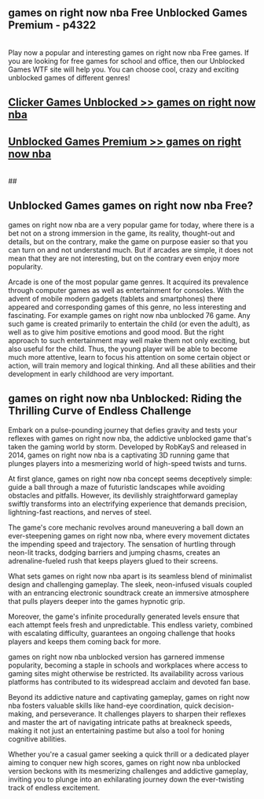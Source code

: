 ## games on right now nba Free Unblocked Games Premium - p4322 <br>
<br>
Play now a popular and interesting games on right now nba Free games. If you are looking for free games for school and office, then our Unblocked Games WTF site will help you. You can choose cool, crazy and exciting unblocked games of different genres!


##  [Clicker Games Unblocked >> games on right now nba](http://freeplayer.one?title=games_on_right_now_nba&ref=04)

##  [Unblocked Games Premium >> games on right now nba](http://freeplayer.one?title=games_on_right_now_nba&ref=04)
  <br>
  ##



## Unblocked Games games on right now nba Free?

games on right now nba are a very popular game for today, where there is a bet not on a strong immersion in the game, its reality, thought-out and details, but on the contrary, make the game on purpose easier so that you can turn on and not understand much. But if arcades are simple, it does not mean that they are not interesting, but on the contrary even enjoy more popularity.

Arcade is one of the most popular game genres. It acquired its prevalence through computer games as well as entertainment for consoles. With the advent of mobile modern gadgets (tablets and smartphones) there appeared and corresponding games of this genre, no less interesting and fascinating. For example games on right now nba unblocked 76 game. Any such game is created primarily to entertain the child (or even the adult), as well as to give him positive emotions and good mood. But the right approach to such entertainment may well make them not only exciting, but also useful for the child. Thus, the young player will be able to become much more attentive, learn to focus his attention on some certain object or action, will train memory and logical thinking. And all these abilities and their development in early childhood are very important.

##  games on right now nba Unblocked: Riding the Thrilling Curve of Endless Challenge

Embark on a pulse-pounding journey that defies gravity and tests your reflexes with games on right now nba, the addictive unblocked game that's taken the gaming world by storm. Developed by RobKayS and released in 2014, games on right now nba is a captivating 3D running game that plunges players into a mesmerizing world of high-speed twists and turns.

At first glance, games on right now nba concept seems deceptively simple: guide a ball through a maze of futuristic landscapes while avoiding obstacles and pitfalls. However, its devilishly straightforward gameplay swiftly transforms into an electrifying experience that demands precision, lightning-fast reactions, and nerves of steel.

The game's core mechanic revolves around maneuvering a ball down an ever-steepening games on right now nba, where every movement dictates the impending speed and trajectory. The sensation of hurtling through neon-lit tracks, dodging barriers and jumping chasms, creates an adrenaline-fueled rush that keeps players glued to their screens.

What sets games on right now nba apart is its seamless blend of minimalist design and challenging gameplay. The sleek, neon-infused visuals coupled with an entrancing electronic soundtrack create an immersive atmosphere that pulls players deeper into the games hypnotic grip.

Moreover, the game's infinite procedurally generated levels ensure that each attempt feels fresh and unpredictable. This endless variety, combined with escalating difficulty, guarantees an ongoing challenge that hooks players and keeps them coming back for more.

games on right now nba unblocked version has garnered immense popularity, becoming a staple in schools and workplaces where access to gaming sites might otherwise be restricted. Its availability across various platforms has contributed to its widespread acclaim and devoted fan base.

Beyond its addictive nature and captivating gameplay, games on right now nba fosters valuable skills like hand-eye coordination, quick decision-making, and perseverance. It challenges players to sharpen their reflexes and master the art of navigating intricate paths at breakneck speeds, making it not just an entertaining pastime but also a tool for honing cognitive abilities.

Whether you're a casual gamer seeking a quick thrill or a dedicated player aiming to conquer new high scores, games on right now nba unblocked version beckons with its mesmerizing challenges and addictive gameplay, inviting you to plunge into an exhilarating journey down the ever-twisting track of endless excitement.